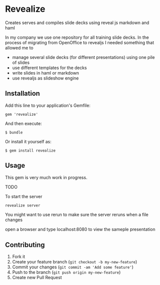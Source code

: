 # Revealize

Creates serves and compiles slide decks using reveal js markdown and
haml

In my company we use one repository for all training slide decks. In the
process of migrating from OpenOffice to revealjs I needed something that
allowed me to 

* manage several slide decks (for different presentations) using one
pile of slides
* use different templates for the decks
* write slides in haml or markdown
* use revealjs as slideshow engine

## Installation

Add this line to your application's Gemfile:

    gem 'revealize'

And then execute:

    $ bundle

Or install it yourself as:

    $ gem install revealize

## Usage

This gem is very much work in progress. 
 
TODO

To start the server

```bash
revealize server
```

You might want to use rerun to make sure the server reruns when a file
changes

open a browser and type localhost:8080 to view the sameple presentation

## Contributing

1. Fork it
2. Create your feature branch (`git checkout -b my-new-feature`)
3. Commit your changes (`git commit -am 'Add some feature'`)
4. Push to the branch (`git push origin my-new-feature`)
5. Create new Pull Request
